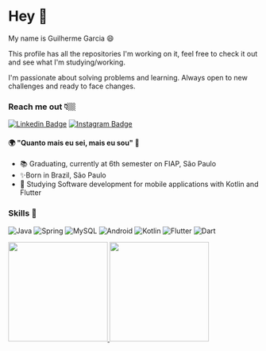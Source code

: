 # Hey 👋
My name is Guilherme Garcia 😄

This profile has all the repositories I'm working on it, feel free to check it out and see what I'm studying/working.

I'm passionate about solving problems and learning. Always open to new challenges and ready to face changes.
### Reach me out 👇🏼
[![Linkedin Badge](https://img.shields.io/badge/LinkedIn-0077B5?style=for-the-badge&logo=linkedin&logoColor=white&link=https://www.linkedin.com/in/guigarcia42/)](https://www.linkedin.com/in/guigarcia42/) [![Instagram Badge](https://img.shields.io/badge/Instagram-E4405F?style=for-the-badge&logo=instagram&logoColor=white&link=https://www.instagram.com/gui_garcia42/)](https://www.instagram.com/gui_garcia42/)


#### 🌍 "Quanto mais eu sei, mais eu sou" 🧠
- 📚 Graduating, currently at 6th semester on FIAP, São Paulo
- ✨Born in Brazil, São Paulo
- 📱 Studying Software development for mobile applications with Kotlin and Flutter

### Skills :dart:

![Java](https://img.shields.io/badge/Java-F8981D?logo=java&logoColor=white&style=for-the-badge)
![Spring](https://img.shields.io/badge/Spring-6DB33F?style=for-the-badge&logo=spring&logoColor=white)
![MySQL](https://img.shields.io/badge/MySQL-00000F?style=for-the-badge&logo=mysql&logoColor=white)
![Android](https://img.shields.io/badge/Android-3DDC84?logo=android&logoColor=white&style=for-the-badge)
![Kotlin](https://img.shields.io/badge/Kotlin-7F52FF?logo=kotlin&logoColor=white&style=for-the-badge)
![Flutter](https://img.shields.io/badge/Flutter-02569B?style=for-the-badge&logo=flutter&logoColor=white)
![Dart](https://img.shields.io/badge/Dart-0175C2?style=for-the-badge&logo=dart&logoColor=white)

 <a href="https://github.com/guiGarcia42">
 <img height="200em" src="https://github-readme-stats.vercel.app/api?username=guiGarcia42&show_icons=true&theme=onedark&count_private=true"/>
 <img height="200em" src="https://github-readme-stats.vercel.app/api/top-langs/?username=guiGarcia42&layout=compact&langs_count=6&theme=onedark"/>
